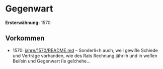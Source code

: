 # Gegenwart

**Ersterwähnung:** 1570

## Vorkommen
- 1570: [jahre/1570/README.md](../jahre/1570/README.md) – Sonderli<h auch, weil
gewiſſe Schiede und Verträge vorhanden, wie des Rats
Rechnung jährlih und in weſſen Beiſein und Gegenwart
ſie geſchehe...
